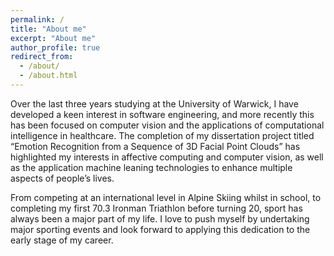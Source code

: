 ```yaml
---
permalink: /
title: "About me"
excerpt: "About me"
author_profile: true
redirect_from: 
  - /about/
  - /about.html
---
```


Over the last three years studying at the University of Warwick, I have developed a keen interest in software engineering, and more recently this has been focused on computer vision and the applications of computational intelligence in healthcare. The completion of my dissertation project titled “Emotion Recognition from a Sequence of 3D Facial Point Clouds” has highlighted my interests in affective computing and computer vision, as well as the application machine leaning technologies to enhance multiple aspects of people’s lives.

From competing at an international level in Alpine Skiing whilst in school, to completing my first 70.3 Ironman Triathlon before turning 20, sport has always been a major part of my life. I love to push myself by undertaking major sporting events and look forward to applying this dedication to the early stage of my career.
